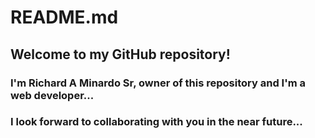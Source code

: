 # README.md

## Welcome to my GitHub repository! 

### I'm Richard A Minardo Sr, owner of this repository and I'm a web developer...

### I look forward to collaborating with you in the near future...
